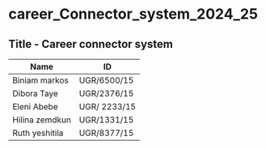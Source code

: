 # career_Connector_system_2024_25

## Title -  Career connector system
       

      

| Name             | ID          |
|------------------|-------------|
|Biniam markos     |UGR/6500/15|
|Dibora Taye       | UGR/2376/15 |
|Eleni Abebe      |UGR/ 2233/15 |
|Hilina zemdkun   | UGR/1331/15|
|Ruth yeshitila|UGR/8377/15|
